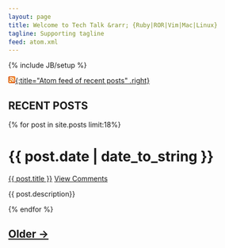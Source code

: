 ```yaml
---
layout: page
title: Welcome to Tech Talk &rarr; {Ruby|ROR|Vim|Mac|Linux}
tagline: Supporting tagline
feed: atom.xml
---
```

{% include JB/setup %}

[![Feed icon](/files/css/feed-icon-14x14.png){:title="Atom feed of recent posts" .right}][feed]

[feed]: /atom.xml

## **RECENT POSTS**

{% for post in site.posts limit:18%}
<div class="section list">
<h1>{{ post.date | date_to_string }}</h1>
<p class="line">
<a class="title" href="{{ post.url }}">{{ post.title }}</a>
<a class="comments" href="{{ post.url }}#disqus_thread">View Comments</a>
</p>
<p class="excerpt">{{ post.description}}</p>
</div>
{% endfor %}

## [**Older &rarr;**](/archive.html)



<script type="text/javascript">
/* * * CONFIGURATION VARIABLES: EDIT BEFORE PASTING INTO YOUR WEBPAGE * * */
var disqus_shortname = 'timstechtalk'; // required: replace example with your forum shortname

/* * * DON'T EDIT BELOW THIS LINE * * */
(function () {
 var s = document.createElement('script'); s.async = true;
 s.type = 'text/javascript';
 s.src = 'http://' + disqus_shortname + '.disqus.com/count.js';
 (document.getElementsByTagName('HEAD')[0] || document.getElementsByTagName('BODY')[0]).appendChild(s);
 }());
</script>
